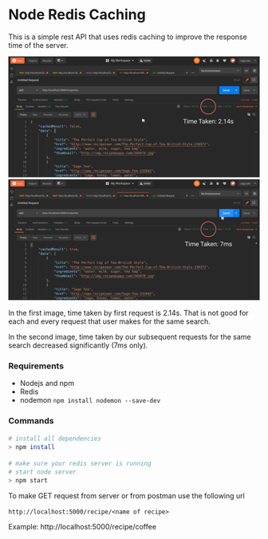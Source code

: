 # Node Redis Caching 

This is a simple rest API that uses redis caching to improve the response time of the server. 

![Requests Image](./requests.png)



In the first image, time taken by first request is 2.14s. That is not good for each and every request that user makes for the same search. 

In the second image, time taken by our subsequent requests for the same search decreased significantly (7ms only).



### Requirements

- Nodejs and npm 
- Redis 
- nodemon  `npm install nodemon --save-dev`



### Commands

```bash
# install all dependencies
> npm install

# make sure your redis server is running
# start node server
> npm start
```



To make GET request from server or from postman use the following url

`http://localhost:5000/recipe/<name of recipe>`

Example: http://localhost:5000/recipe/coffee

